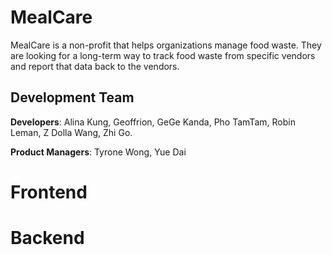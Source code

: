 # MealCare
MealCare is a non-profit that helps organizations manage food waste. They are looking for a long-term way to track food waste from specific vendors and report that data back to the vendors.

## Development Team

**Developers**: Alina Kung, Geoffrion, GeGe Kanda, Pho TamTam, Robin Leman, Z Dolla Wang, Zhi Go.

**Product Managers**: Tyrone Wong, Yue Dai

# Frontend

# Backend

